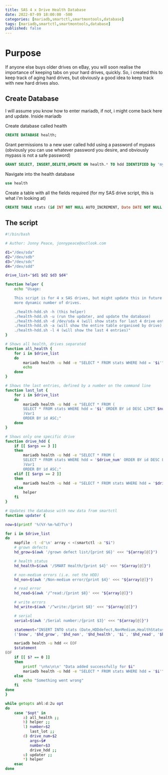 ```yaml
---
title: SAS 4 x Drive Health Database
date: 2022-07-09 18:00:00 -500
categories: [mariadb,smartctl,smartmontools,database]
tags: [mariadb,smartctl,smartmontools,database]
published: false
---
```


# Purpose

If anyone else buys older drives on eBay, you will soon realise the importance of keeping tabs on your hard drives, quickly. So, i created this to keep track of aging hard drives, but obviously a good idea to keep track with new hard drives also.

## Create Database

I will assume you know how to enter mariadb, if not, i might come back here and update.
Inside mariadb

Create database called health
```sql
CREATE DATABASE health;
```

Grant permissions to a new user called hdd using a password of mypass (obviously you can use whatever password you desire, and obviously mypass is not a safe password)
```sql
GRANT SELECT, INSERT,DELETE,UPDATE ON health.* TO hdd IDENTIFIED by 'mypass';
```

Navigate into the health database
```sql
use health
```

Create a table with all the fields required (for my SAS drive script, this is what i'm looking at)
```sql
CREATE TABLE stats (id INT NOT NULL AUTO_INCREMENT, Date DATE NOT NULL, HDDdefect INT NOT NULL, NonMedium INT NOT NULL, HealthStatus VARCHAR(20) NOT NULL, ReadErr INT NOT NULL, WriteErr INT NOT NULL, HDD VARCHAR(15) NOT NULL, Serial VARCHAR(25) NOT NULL, primary key (id));
```

## The script

```bash
#!/bin/bash

# Author: Jonny Peace, jonnypeace@outlook.com

d1="/dev/sda"
d2="/dev/sdb"
d3="/dev/sdc"
d4="/dev/sdd"

drive_list="$d1 $d2 $d3 $d4"

function helper {
	echo "Usage:

	This script is for 4 x SAS drives, but might update this in future for SATA and
	more dynamic number of drives.

	./health-hdd.sh -h (this helper)
	./health-hdd.sh -u (run the updater, and update the database)
	./health-hdd.sh -d /dev/sda 4 (will show stats for last 4 drive entries for /dev/sda)
	./health-hdd.sh -a (will show the entire table organised by drive)
	./health-hdd.sh -l 4 (will show the last 4 entries)"
}

# Shows all health, drives separated
function all_health {
	for i in $drive_list
	do
		mariadb health -u hdd -e "SELECT * FROM stats WHERE hdd = '$i'"
		echo
	done
}

# Shows the last entries, defined by a number on the command line
function last_lot {
	for i in $drive_list
	do
		mariadb health -u hdd -e "SELECT * FROM (
		SELECT * FROM stats WHERE hdd = '$i' ORDER BY id DESC LIMIT $number 
		)Var1
		ORDER BY id ASC;"
	done
}

# Shows only one specific drive
function drive_hdd {
	if [[ $args == 3 ]]
	then
		mariadb health -u hdd -e "SELECT * FROM (
		SELECT * FROM stats WHERE hdd = '$drive_num' ORDER BY id DESC LIMIT $number
		)Var1
		ORDER BY id ASC;"
	elif [[ $args == 2 ]]
	then
		mariadb health -u hdd -e "SELECT * FROM stats WHERE hdd = '$drive_num'"
	else
		helper
	fi
}

# Updates the database with new data from smartctl
function updater {

now=$(printf '%(%Y-%m-%d)T\n')

for i in $drive_list
do
	mapfile -t -d'\n' array < <(smartctl -a "$i")
	# grown defects
	hd_grow=$(awk '/grown defect list/{print $6}' <<< "${array[@]}")

	# health status
	hd_health=$(awk '/SMART Health/{print $4}' <<< "${array[@]}")

	# non-medium errors (i.e. not the HDD)
	hd_non=$(awk '/Non-medium error/{print $4}' <<< "${array[@]}")

	# read error
	hd_read=$(awk '/^read:/{print $8}' <<< "${array[@]}")

	# write errors
	hd_write=$(awk '/^write:/{print $8}' <<< "${array[@]}")

	# serial
	serial=$(awk '/Serial number:/{print $3}' <<< "${array[@]}")

	statement="INSERT INTO stats (Date,HDDdefect,NonMedium,HealthStatus,HDD,ReadErr,WriteErr,Serial) VALUES
	('$now', '$hd_grow', '$hd_non', '$hd_health', '$i', '$hd_read', '$hd_write', '$serial')"

	mariadb health -u hdd << EOF
	$statement
EOF
	if [[ $? == 0 ]]
	then
		printf '\n%s\n\n' "Data added successfully for $i"
		mariadb health -u hdd -e "SELECT * FROM stats WHERE hdd = '$i'"
	else
		echo "Something went wrong"
	fi
done
}

while getopts ahl:d:2u opt
do
	case "$opt" in
		a) all_health ;;
		h) helper ;;
		l) number=$2
		   last_lot ;;
		d) drive_num=$2
		   args=$#
		   number=$3
		   drive_hdd ;;
		u) updater ;;
		*) helper
	esac
done

```

